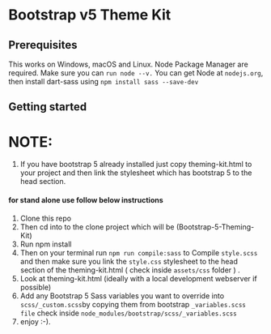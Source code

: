 # Bootstrap v5 Theme Kit

## Prerequisites

This works on Windows, macOS and Linux.
Node Package Manager are required. Make sure you can `run node --v.`
You can get Node at `nodejs.org`, then install dart-sass using `npm install sass --save-dev`

## Getting started

# NOTE:

1. If you have bootstrap 5 already installed just copy theming-kit.html to your project and then link the stylesheet which has bootstrap 5 to the head section.

#### for stand alone use follow below instructions

1. Clone this repo
2. Then cd into to the clone project which will be (Bootstrap-5-Theming-Kit)
3. Run npm install
4. Then on your terminal run `npm run compile:sass` to Compile `style.scss` and then make sure you link the `style.css` stylesheet to the head section of the theming-kit.html ( check inside `assets/css` folder ) .
5. Look at theming-kit.html (ideally with a local development webserver if possible)
6. Add any Bootstrap 5 Sass variables you want to override into `scss/_custom.scss`by copying them from bootstrap `_variables.scss file` check inside `node_modules/bootstrap/scss/_variables.scss`
7. enjoy :-).
